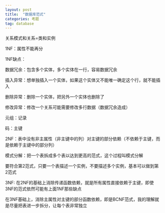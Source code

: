 ```yaml
---
layout: post
title:  "数据库范式"
categories: 考题
tag: database
---
```


关系模式和关系=类和实例

1NF：属性不能再分

1NF缺点：

数据冗余：包含多个实体，多个实体在一行，容易数据冗余

插入异常：想单独插入一个实体，如果这个实体又不能唯一确定这个行，就不能插入

删除异常：删除一个实体，把另外一个实体也删除了

修改异常：修改一个关系可能需要修改多行数据（数据冗余造成）

元组：记录

码：主键

2NF：表中没有非主属性（非主键中的列）对主键的部分依赖（不依赖于主键，而是依赖于主键中的部分列）

模式分解：把一个表拆成多个表以达到更高的范式，这个过程叫模式分解

要符合第2范式，只要一个表描述一个实例，不要描述多个实例，基本可以做到第2范式

3NF: 在2NF的基础上消除传递函数依赖，就是所有属性直接依赖于主键，即使3NF的范式依然可能有上面1NF那些缺点

在3NF基础上，消除主属性对主键的部分函数依赖，即是BCNF范式，我的理解就是尽量把表进一步拆分，让每个表非常独立

